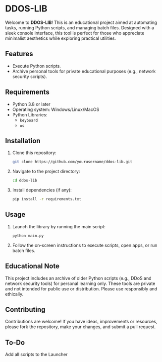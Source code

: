 # DDOS-LIB

Welcome to **DDOS-LIB**! This is an educational project aimed at automating tasks, running Python scripts, and managing batch files. Designed with a sleek console interface, this tool is perfect for those who appreciate minimalist aesthetics while exploring practical utilities.

## Features

- Execute Python scripts.
- Archive personal tools for private educational purposes (e.g., network security scripts).

## Requirements

- Python 3.8 or later
- Operating system: Windows/Linux/MacOS
- Python Libraries:
  - `keyboard`
  - `os`

## Installation

1. Clone this repository:
   ```bash
   git clone https://github.com/yourusername/ddos-lib.git
   ```
2. Navigate to the project directory:
   ```bash
   cd ddos-lib
   ```
3. Install dependencies (if any):
   ```bash
   pip install -r requirements.txt
   ```

## Usage

1. Launch the library by running the main script:
   ```bash
   python main.py
   ```
2. Follow the on-screen instructions to execute scripts, open apps, or run batch files.

## Educational Note

This project includes an archive of older Python scripts (e.g., DDoS and network security tools) for personal learning only. These tools are private and not intended for public use or distribution. Please use responsibly and ethically.

## Contributing

Contributions are welcome! If you have ideas, improvements or resources, please fork the repository, make your changes, and submit a pull request.



## To-Do

Add all scripts to the Launcher
